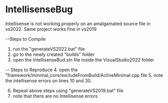 # IntellisenseBug
Intellisense is not working properly on an amalgamated source file in vs2022. Same project works fine in vs2019

--Steps to Compile
1. run the "generateVS2022.bat" file 
2. go to the newly created "builds" folder
3. open the IntellisenseBud.sln file inside the VisualStudio2022 folder

-- Steps to Reproduce
4. open the "framework/minimal_core/excludeFromBuild/ActiveMinimal.cpp file
5. note the intellisense errors on lines 10 and 30.

6. Repeat above steps using "generateVS2019.bat" file 
7. note that there are no Intellisense errors

